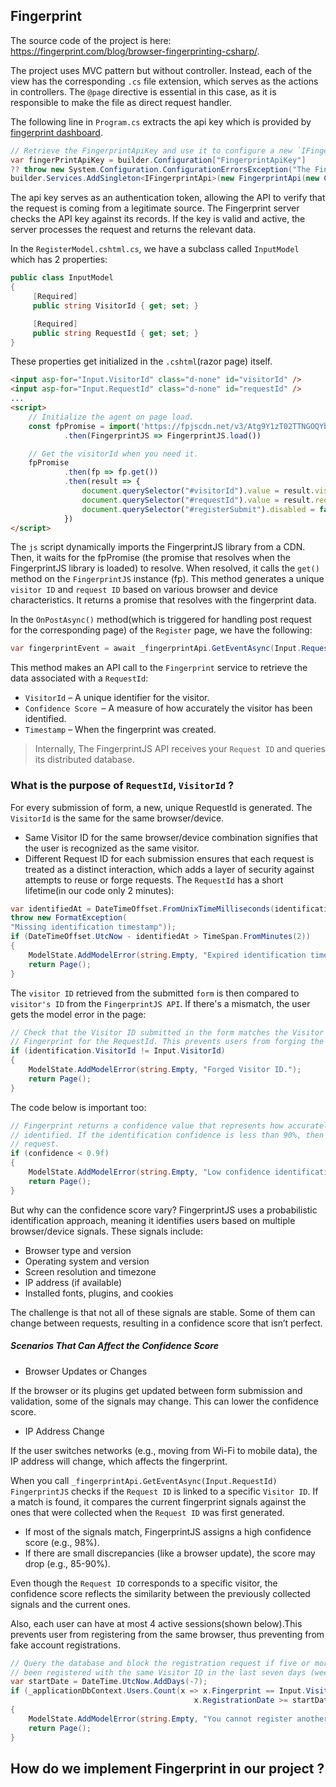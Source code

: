 ## Fingerprint
The source code of the project is here: https://fingerprint.com/blog/browser-fingerprinting-csharp/. 

The project uses MVC pattern but without controller. Instead, each of the view has the corresponding `.cs` file extension, which serves
as the actions in controllers. The `@page` directive is essential in this case, as it is responsible to make the file as direct 
request handler. 

The following line in `Program.cs`  extracts the api key which is provided by [fingerprint dashboard](https://dashboard.fingerprint.com/).
```csharp
// Retrieve the FingerprintApiKey and use it to configure a new `IFingerprintApi` service.
var fingerPrintApiKey = builder.Configuration["FingerprintApiKey"]
?? throw new System.Configuration.ConfigurationErrorsException("The FingerprintApiKey property is required.");
builder.Services.AddSingleton<IFingerprintApi>(new FingerprintApi(new Configuration(fingerPrintApiKey)));
```
The api key serves as an authentication token, allowing the API to verify that the request is coming from a legitimate source.
The Fingerprint server checks the API key against its records. If the key is valid and active, the server processes the request and returns the relevant data.

In the `RegisterModel.cshtml.cs`, we have a subclass called `InputModel` which has 2 properties:
```csharp
public class InputModel
{
     [Required]
     public string VisitorId { get; set; }

     [Required]
     public string RequestId { get; set; }
}
```
These properties get initialized in the `.cshtml`(razor page) itself.
```html
<input asp-for="Input.VisitorId" class="d-none" id="visitorId" />
<input asp-for="Input.RequestId" class="d-none" id="requestId" />
...
<script>
    // Initialize the agent on page load.
    const fpPromise = import('https://fpjscdn.net/v3/Atg9Y1zT02TTNGOQYbkl')
            .then(FingerprintJS => FingerprintJS.load())

    // Get the visitorId when you need it.
    fpPromise
            .then(fp => fp.get())
            .then(result => {
                document.querySelector("#visitorId").value = result.visitorId;
                document.querySelector("#requestId").value = result.requestId;
                document.querySelector("#registerSubmit").disabled = false;
            })
</script>
```
The `js` script dynamically imports the FingerprintJS library from a CDN. Then, it waits for the fpPromise (the promise that resolves when the FingerprintJS library is loaded) to resolve.
When resolved, it calls the `get()` method on the `FingerprintJS` instance (fp). This method generates a unique `visitor ID` and `request ID` based on various browser and device characteristics. 
It returns a promise that resolves with the fingerprint data.

In the `OnPostAsync()` method(which is triggered for handling post request for the corresponding page) of the `Register` page,
we have the following:
```csharp
var fingerprintEvent = await _fingerprintApi.GetEventAsync(Input.RequestId);
```
This method makes an API call to the `Fingerprint` service to retrieve the data associated with a `RequestId`:
* `VisitorId` – A unique identifier for the visitor.
* `Confidence Score `– A measure of how accurately the visitor has been identified.
* `Timestamp` – When the fingerprint was created.
> Internally, The FingerprintJS API receives your `Request ID` and queries its distributed database.

### What is the purpose of `RequestId`, `VisitorId` ?
For every submission of form, a new, unique RequestId is generated. The `VisitorId` is the same for the same browser/device.
* Same Visitor ID for the same browser/device combination signifies that the user is recognized as the same visitor.
* Different Request ID for each submission ensures that each request is treated as a distinct interaction, which adds a layer of security against attempts to reuse or forge requests.
The `RequestId` has a short lifetime(in our code only 2 minutes):
```csharp
var identifiedAt = DateTimeOffset.FromUnixTimeMilliseconds(identification.Timestamp ??
throw new FormatException(
"Missing identification timestamp"));
if (DateTimeOffset.UtcNow - identifiedAt > TimeSpan.FromMinutes(2))
{
    ModelState.AddModelError(string.Empty, "Expired identification timestamp.");
    return Page();
}
```
The `visitor ID` retrieved from the submitted `form` is then compared to `visitor's ID` from the `FingerprintJS API`.
If there's a mismatch, the user gets the model error in the page:
```csharp
// Check that the Visitor ID submitted in the form matches the Visitor ID returned by
// Fingerprint for the RequestId. This prevents users from forging the Visitor ID.
if (identification.VisitorId != Input.VisitorId)
{
    ModelState.AddModelError(string.Empty, "Forged Visitor ID.");
    return Page();
}
```

The code below is important too:
```csharp
// Fingerprint returns a confidence value that represents how accurately the visitor was
// identified. If the identification confidence is less than 90%, then reject the registration
// request.
if (confidence < 0.9f)
{
    ModelState.AddModelError(string.Empty, "Low confidence identification score.");
    return Page();
}
```
But why can the confidence score vary? FingerprintJS uses a probabilistic identification approach, meaning it identifies
users based on multiple browser/device signals. These signals include:
* Browser type and version
* Operating system and version
* Screen resolution and timezone
* IP address (if available)
* Installed fonts, plugins, and cookies

The challenge is that not all of these signals are stable. Some of them can change between requests, resulting in a confidence
score that isn’t perfect.

##### Scenarios That Can Affect the Confidence Score

* Browser Updates or Changes

If the browser or its plugins get updated between form submission and validation, some of the signals may change. This can lower the confidence score.
* IP Address Change

If the user switches networks (e.g., moving from Wi-Fi to mobile data), the IP address will change, which affects the fingerprint.

When you call  `_fingerprintApi.GetEventAsync(Input.RequestId)` `FingerprintJS` checks if the `Request ID`
is linked to a specific `Visitor ID`. If a match is found, it compares the current fingerprint signals against the ones that were
collected when the `Request ID` was first generated.

* If most of the signals match, FingerprintJS assigns a high confidence score (e.g., 98%).
* If there are small discrepancies (like a browser update), the score may drop (e.g., 85-90%).

Even though the `Request ID` corresponds to a specific visitor, the confidence score reflects the similarity
between the previously collected signals and the current ones.


Also, each user can have at most 4 active sessions(shown below).This prevents user from registering from the same browser, thus
preventing from fake account registrations. 
```csharp
// Query the database and block the registration request if five or more accounts have
// been registered with the same Visitor ID in the last seven days (week).
var startDate = DateTime.UtcNow.AddDays(-7);
if (_applicationDbContext.Users.Count(x => x.Fingerprint == Input.VisitorId && 
                                         x.RegistrationDate >= startDate) >= 5)
{
    ModelState.AddModelError(string.Empty, "You cannot register another account using this browser.");
    return Page();
}
```
## How do we implement Fingerprint in our project ?



